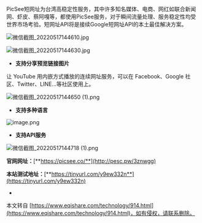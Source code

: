 PicSee短网址为台湾高稳定性服务，其中许多知名媒体、电商、网红如联合新闻网、虾皮、蔡阿嘎等，都使用PicSee服务，对于瞬间流量处理、服务稳定性均受世界市场考验。短网址API将是接续Google短网址API的本土最佳解决方案。

![微信截图_20220517144610.jpg](https://www.eqishare.com/zb_users/upload/2022/05/202205171652770603425871.jpg "微信截图_20220517144610.jpg")

![微信截图_20220517144630.jpg](https://www.eqishare.com/zb_users/upload/2022/05/202205171652770626345397.jpg "微信截图_20220517144630.jpg")

*   **支持分享预览链接图片**
    

让 YouTube 用内嵌方式播放的连续网址服务，可以在 Facebook、Google 社区、Twitter、LINE...等社区使用上。

![微信截图_20220517144650 (1).png](https://www.eqishare.com/zb_users/upload/2022/05/202205171652770639233483.png "微信截图_20220517144650 (1).png")

*   **支持多种语言**
    

![image.png](https://www.eqishare.com/zb_users/upload/2022/02/202202221645511005322035.png)

*   **支持API服务**
    

![微信截图_20220517144718 (1).png](https://www.eqishare.com/zb_users/upload/2022/05/202205171652770651281277.png "微信截图_20220517144718 (1).png")

**官网网址：**[**https://picsee.co/**](http://pesc.pw/3znwgg)

**本站测试地址：**[**https://tinyurl.com/y9ew332n**](https://tinyurl.com/y9ew332n)

-

本文转自 [https://www.eqishare.com/technology/914.html](https://www.eqishare.com/technology/914.html)，如有侵权，请联系删除。